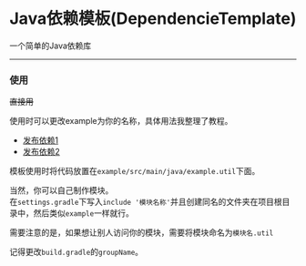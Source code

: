 # Java依赖模板(DependencieTemplate)
一个简单的Java依赖库
***
### 使用
~~直接用~~

使用时可以更改example为你的名称，具体用法我整理了教程。
* [发布依赖1](https://blog.csdn.net/qq_37492806/article/details/106252283)
* [发布依赖2](https://blog.csdn.net/tanlove1314/article/details/87094778)

模板使用时将代码放置在`example/src/main/java/example.util`下面。

当然，你可以自己制作模块。<br>
在`settings.gradle`下写入`include '模块名称'`并且创建同名的文件夹在项目根目录中，然后类似`example`一样就行。

需要注意的是，如果想让别人访问你的模块，需要将模块命名为`模块名.util`

记得更改`build.gradle`的`groupName`。
